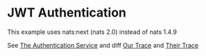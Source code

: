 # JWT Authentication

This example uses nats:next (nats 2.0) instead of nats 1.4.9

See [The Authentication Service](src/auth.ts)
and diff [Our Trace](./ours.txt) and [Their Trace](./theirs.txt)